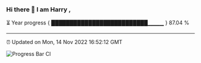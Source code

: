 ### Hi there 👋 I am Harry , 

⏳ Year progress { ██████████████████████████▁▁▁▁ } 87.04 %

---

⏰ Updated on Mon, 14 Nov 2022 16:52:12 GMT

![Progress Bar CI](https://github.com/duykhang68/duykhang68/workflows/Progress%20Bar%20CI/badge.svg)
